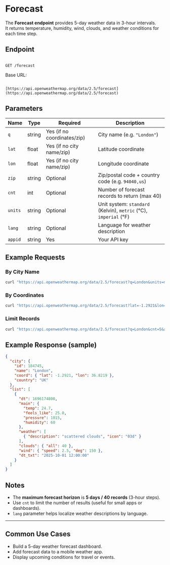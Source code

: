 # Forecast

The **Forecast endpoint** provides 5-day weather data in 3-hour intervals.  
It returns temperature, humidity, wind, clouds, and weather conditions for each time step.



##  Endpoint
```

GET /forecast

```

Base URL:
```

[https://api.openweathermap.org/data/2.5/forecast](https://api.openweathermap.org/data/2.5/forecast)

````


##  Parameters



| Name      | Type   | Required | Description |
|-----------|--------|----------|-------------|
| `q`       | string | Yes (if no coordinates/zip) | City name (e.g. `"London"`) |
| `lat`     | float  | Yes (if no city name/zip)   | Latitude coordinate |
| `lon`     | float  | Yes (if no city name/zip)   | Longitude coordinate |
| `zip`     | string | Optional | Zip/postal code + country code (e.g. `94040,us`) |
| `cnt`     | int    | Optional | Number of forecast records to return (max 40) |
| `units`   | string | Optional | Unit system: `standard` (Kelvin), `metric` (°C), `imperial` (°F) |
| `lang`    | string | Optional | Language for weather description |
| `appid`   | string | Yes      | Your API key |


##  Example Requests

### By City Name
```bash
curl "https://api.openweathermap.org/data/2.5/forecast?q=London&units=metric&appid=YOUR_API_KEY"
````

### By Coordinates

```bash
curl "https://api.openweathermap.org/data/2.5/forecast?lat=-1.2921&lon=36.8219&units=metric&appid=YOUR_API_KEY"
```

### Limit Records

```bash
curl "https://api.openweathermap.org/data/2.5/forecast?q=London&cnt=5&appid=YOUR_API_KEY"
```


##  Example Response (sample)

```json
{
  "city": {
    "id": 184745,
    "name": "London",
    "coord": { "lat": -1.2921, "lon": 36.8219 },
    "country": "UK"
  },
  "list": [
    {
      "dt": 1696174800,
      "main": {
        "temp": 24.7,
        "feels_like": 25.0,
        "pressure": 1015,
        "humidity": 60
      },
      "weather": [
        { "description": "scattered clouds", "icon": "03d" }
      ],
      "clouds": { "all": 40 },
      "wind": { "speed": 2.5, "deg": 150 },
      "dt_txt": "2025-10-01 12:00:00"
    }
  ]
}
```


##  Notes

* The **maximum forecast horizon** is **5 days / 40 records** (3-hour steps).
* Use `cnt` to limit the number of results (useful for small apps or dashboards).
* `lang` parameter helps localize weather descriptions by language.

---

##  Common Use Cases

* Build a 5-day weather forecast dashboard.
* Add forecast data to a mobile weather app.
* Display upcoming conditions for travel or events.

